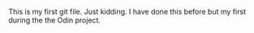 This is my first git file. Just kidding. I have done this before but my first during the the Odin project.
